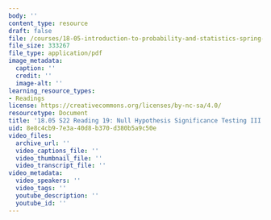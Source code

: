 ```yaml
---
body: ''
content_type: resource
draft: false
file: /courses/18-05-introduction-to-probability-and-statistics-spring-2022/mit18_05_s22_class19-prep.pdf
file_size: 333267
file_type: application/pdf
image_metadata:
  caption: ''
  credit: ''
  image-alt: ''
learning_resource_types:
- Readings
license: https://creativecommons.org/licenses/by-nc-sa/4.0/
resourcetype: Document
title: '18.05 S22 Reading 19: Null Hypothesis Significance Testing III'
uid: 8e8c4cb9-7e3a-40d8-b370-d380b5a9c50e
video_files:
  archive_url: ''
  video_captions_file: ''
  video_thumbnail_file: ''
  video_transcript_file: ''
video_metadata:
  video_speakers: ''
  video_tags: ''
  youtube_description: ''
  youtube_id: ''
---
```

